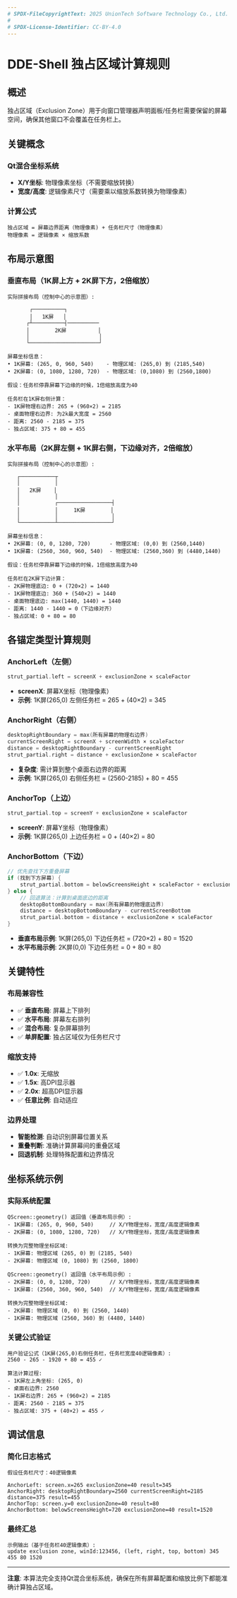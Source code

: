 ```yaml
---
# SPDX-FileCopyrightText: 2025 UnionTech Software Technology Co., Ltd.
#
# SPDX-License-Identifier: CC-BY-4.0
---
```

# DDE-Shell 独占区域计算规则

## 概述

独占区域（Exclusion Zone）用于向窗口管理器声明面板/任务栏需要保留的屏幕空间，确保其他窗口不会覆盖在任务栏上。

## 关键概念

### Qt混合坐标系统
- **X/Y坐标**: 物理像素坐标（不需要缩放转换）
- **宽度/高度**: 逻辑像素尺寸（需要乘以缩放系数转换为物理像素）

### 计算公式
```
独占区域 = 屏幕边界距离（物理像素) + 任务栏尺寸（物理像素）
物理像素 = 逻辑像素 × 缩放系数
```

## 布局示意图

### 垂直布局（1K屏上方 + 2K屏下方，2倍缩放）
```
实际拼接布局（控制中心的示意图）:

       ┌──────────┐
       │   1K屏   │
      ┌┴──────────┤──────────
      │        2K屏          │
      │                      │
      └──────────────────────┘

屏幕坐标信息：
• 1K屏幕: (265, 0, 960, 540)    - 物理区域: (265,0) 到 (2185,540)
• 2K屏幕: (0, 1080, 1280, 720)  - 物理区域: (0,1080) 到 (2560,1800)

假设：任务栏停靠屏幕下边缘的时候，1倍缩放高度为40

任务栏在1K屏右侧计算：
- 1K屏物理右边界: 265 + (960×2) = 2185
- 桌面物理右边界: 为2k最大宽度 = 2560  
- 距离: 2560 - 2185 = 375
- 独占区域: 375 + 80 = 455
```

### 水平布局（2K屏左侧 + 1K屏右侧，下边缘对齐，2倍缩放）
```
实际拼接布局（控制中心的示意图）:

   ┌───────────┬
   │           │              
   │   2K屏    │                 
   │           │                
   │           ┌─────────────────┤
   │           │     1K屏        │
   │           │                 │
   └───────────┴─────────────────┘

屏幕坐标信息：
• 2K屏幕: (0, 0, 1280, 720)      - 物理区域: (0,0) 到 (2560,1440)
• 1K屏幕: (2560, 360, 960, 540)  - 物理区域: (2560,360) 到 (4480,1440)

假设：任务栏停靠屏幕下边缘的时候，1倍缩放高度为40

任务栏在2K屏下边计算：
- 2K屏物理底边: 0 + (720×2) = 1440
- 1K屏物理底边: 360 + (540×2) = 1440
- 桌面物理底边: max(1440, 1440) = 1440
- 距离: 1440 - 1440 = 0（下边缘对齐）
- 独占区域: 0 + 80 = 80
```

## 各锚定类型计算规则

### AnchorLeft（左侧）
```cpp
strut_partial.left = screenX + exclusionZone × scaleFactor
```
- **screenX**: 屏幕X坐标（物理像素）
- **示例**: 1K屏(265,0) 左侧任务栏 = 265 + (40×2) = 345

### AnchorRight（右侧）  
```cpp
desktopRightBoundary = max(所有屏幕的物理右边界)
currentScreenRight = screenX + screenWidth × scaleFactor  
distance = desktopRightBoundary - currentScreenRight
strut_partial.right = distance + exclusionZone × scaleFactor
```
- **复杂度**: 需计算到整个桌面右边界的距离
- **示例**: 1K屏(265,0) 右侧任务栏 = (2560-2185) + 80 = 455

### AnchorTop（上边）
```cpp
strut_partial.top = screenY + exclusionZone × scaleFactor
```
- **screenY**: 屏幕Y坐标（物理像素）
- **示例**: 1K屏(265,0) 上边任务栏 = 0 + (40×2) = 80

### AnchorBottom（下边）
```cpp
// 优先查找下方重叠屏幕
if (找到下方屏幕) {
    strut_partial.bottom = belowScreensHeight × scaleFactor + exclusionZone × scaleFactor
} else {
    // 回退算法：计算到桌面底边的距离
    desktopBottomBoundary = max(所有屏幕的物理底边界)
    distance = desktopBottomBoundary - currentScreenBottom
    strut_partial.bottom = distance + exclusionZone × scaleFactor
}
```
- **垂直布局示例**: 1K屏(265,0) 下边任务栏 = (720×2) + 80 = 1520
- **水平布局示例**: 2K屏(0,0) 下边任务栏 = 0 + 80 = 80

## 关键特性

### 布局兼容性
- ✅ **垂直布局**: 屏幕上下排列
- ✅ **水平布局**: 屏幕左右排列  
- ✅ **混合布局**: 复杂屏幕排列
- ✅ **单屏配置**: 独占区域仅为任务栏尺寸

### 缩放支持
- ✅ **1.0x**: 无缩放
- ✅ **1.5x**: 高DPI显示器
- ✅ **2.0x**: 超高DPI显示器
- ✅ **任意比例**: 自动适应

### 边界处理
- **智能检测**: 自动识别屏幕位置关系
- **重叠判断**: 准确计算屏幕间的重叠区域
- **回退机制**: 处理特殊配置和边界情况

## 坐标系统示例

### 实际系统配置
```
QScreen::geometry() 返回值（垂直布局示例）:
- 1K屏幕: (265, 0, 960, 540)     // X/Y物理坐标，宽度/高度逻辑像素
- 2K屏幕: (0, 1080, 1280, 720)   // X/Y物理坐标，宽度/高度逻辑像素

转换为完整物理坐标区域:
- 1K屏幕: 物理区域 (265, 0) 到 (2185, 540)
- 2K屏幕: 物理区域 (0, 1080) 到 (2560, 1800)

QScreen::geometry() 返回值（水平布局示例）:
- 2K屏幕: (0, 0, 1280, 720)      // X/Y物理坐标，宽度/高度逻辑像素  
- 1K屏幕: (2560, 360, 960, 540)  // X/Y物理坐标，宽度/高度逻辑像素

转换为完整物理坐标区域:
- 2K屏幕: 物理区域 (0, 0) 到 (2560, 1440)
- 1K屏幕: 物理区域 (2560, 360) 到 (4480, 1440)
```

### 关键公式验证
```
用户验证公式（1K屏(265,0)右侧任务栏，任务栏宽度40逻辑像素）:
2560 - 265 - 1920 + 80 = 455 ✓

算法计算过程:
- 1K屏左上角坐标: (265, 0)
- 桌面右边界: 2560
- 1K屏右边界: 265 + (960×2) = 2185  
- 距离: 2560 - 2185 = 375
- 独占区域: 375 + (40×2) = 455 ✓
```

## 调试信息

### 简化日志格式
```
假设任务栏尺寸：40逻辑像素

AnchorLeft: screen.x=265 exclusionZone=40 result=345
AnchorRight: desktopRightBoundary=2560 currentScreenRight=2185 distance=375 result=455
AnchorTop: screen.y=0 exclusionZone=40 result=80  
AnchorBottom: belowScreensHeight=720 exclusionZone=40 result=1520
```

### 最终汇总
```
示例输出（基于任务栏40逻辑像素）:
update exclusion zone, winId:123456, (left, right, top, bottom) 345 455 80 1520
```

---

**注意**: 本算法完全支持Qt混合坐标系统，确保在所有屏幕配置和缩放比例下都能准确计算独占区域。
